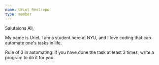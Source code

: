 ```yaml
---
name: Uriel Restrepo
type: member
---
```

Salutaions All,

My name is Uriel. I am a student here at NYU, and I love coding that can automate one's tasks in life.

Rule of 3 in automating: if you have done the task at least 3 times, write a program to do it for you.
